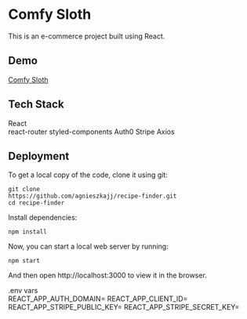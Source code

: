 
# Comfy Sloth

This is an e-commerce project built using React.



## Demo

[Comfy Sloth](https://react-store-comfy-sloth.netlify.app/)
## Tech Stack

 React\
 react-router
 styled-components
 Auth0
 Stripe
 Axios
 




## Deployment


To get a local copy of the code, clone it using git:

```
git clone 
https://github.com/agnieszkajj/recipe-finder.git
cd recipe-finder
```
Install dependencies:
```
npm install
```
Now, you can start a local web server by running:
```
npm start
```
And then open http://localhost:3000 to view it in the browser.

.env vars\
REACT_APP_AUTH_DOMAIN=
REACT_APP_CLIENT_ID=
REACT_APP_STRIPE_PUBLIC_KEY=
REACT_APP_STRIPE_SECRET_KEY=
